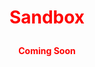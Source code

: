 # <p align="center">Sandbox</p>

<p align="center"><strong>Coming Soon</strong></p>

<style>
  body {
    text-align: center;
  }
  h1, strong {
    color: #FF0000; /* Red color code */
  }
</style>
